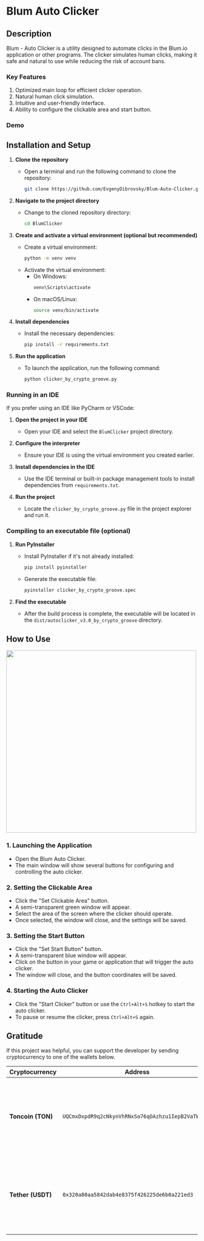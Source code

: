 # Blum Auto Clicker

## Description
Blum - Auto Clicker is a utility designed to automate clicks in the Blum.io application or other programs. The clicker simulates human clicks, making it safe and natural to use while reducing the risk of account bans.

### Key Features
1. Optimized main loop for efficient clicker operation.
2. Natural human click simulation.
3. Intuitive and user-friendly interface.
4. Ability to configure the clickable area and start button.

### Demo
<p align="center">
 
</p>

## Installation and Setup

1. **Clone the repository**
   - Open a terminal and run the following command to clone the repository:
     ```sh
     git clone https://github.com/EvgenyDibrovsky/Blum-Auto-Clicker.git
     ```

2. **Navigate to the project directory**
   - Change to the cloned repository directory:
     ```sh
     cd BlumClicker
     ```

3. **Create and activate a virtual environment (optional but recommended)**
   - Create a virtual environment:
     ```sh
     python -m venv venv
     ```
   - Activate the virtual environment:
     - On Windows:
       ```sh
       venv\Scripts\activate
       ```
     - On macOS/Linux:
       ```sh
       source venv/bin/activate
       ```

4. **Install dependencies**
   - Install the necessary dependencies:
     ```sh
     pip install -r requirements.txt
     ```

5. **Run the application**
   - To launch the application, run the following command:
     ```sh
     python clicker_by_crypto_groove.py
     ```

### Running in an IDE

If you prefer using an IDE like PyCharm or VSCode:

1. **Open the project in your IDE**
   - Open your IDE and select the `BlumClicker` project directory.

2. **Configure the interpreter**
   - Ensure your IDE is using the virtual environment you created earlier.

3. **Install dependencies in the IDE**
   - Use the IDE terminal or built-in package management tools to install dependencies from `requirements.txt`.

4. **Run the project**
   - Locate the `clicker_by_crypto_groove.py` file in the project explorer and run it.

### Compiling to an executable file (optional)

1. **Run PyInstaller**
   - Install PyInstaller if it's not already installed:
     ```sh
     pip install pyinstaller
     ```
   - Generate the executable file:
     ```sh
     pyinstaller clicker_by_crypto_groove.spec
     ```

2. **Find the executable**
   - After the build process is complete, the executable will be located in the `dist/autoclicker_v3.0_by_crypto_groove` directory.

## How to Use
<img width="500" height="480" src="https://github.com/user-attachments/assets/b076825d-3d57-45e4-95b1-1207dac4038a">

### 1. Launching the Application
- Open the Blum Auto Clicker.
- The main window will show several buttons for configuring and controlling the auto clicker.

### 2. Setting the Clickable Area
- Click the "Set Clickable Area" button.
- A semi-transparent green window will appear.
- Select the area of the screen where the clicker should operate.
- Once selected, the window will close, and the settings will be saved.

### 3. Setting the Start Button
- Click the "Set Start Button" button.
- A semi-transparent blue window will appear.
- Click on the button in your game or application that will trigger the auto clicker.
- The window will close, and the button coordinates will be saved.

### 4. Starting the Auto Clicker
- Click the "Start Clicker" button or use the `Ctrl+Alt+S` hotkey to start the auto clicker.
- To pause or resume the clicker, press `Ctrl+Alt+S` again.

## Gratitude

If this project was helpful, you can support the developer by sending cryptocurrency to one of the wallets below.
 
 
| Cryptocurrency   | Address                                                                                     | QR Code                                                                                                                                  |
|------------------|----------------------------------------------------------------------------------------------|-----------------------------------------------------------------------------------------------------------------------------------------|
| **Toncoin (TON)**  | `UQCmxDxpdR9q2cNkynVhRNxSo76qOAzhzu1IepB2VaTWV0gm`                                          | <img width="200" height="200" src="https://github.com/user-attachments/assets/6b24c941-bf20-4ab3-8bf1-8da8cc346511">                    |
| **Tether (USDT)**  | `0x320a80aa5842dab4e8375f426225de6b0a221ed3`                                          | <img width="200" height="200" src="https://github.com/user-attachments/assets/83320e17-e727-4a5a-8651-853dc061c691">                    |
